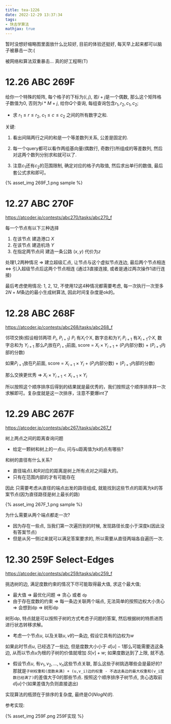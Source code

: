 ```yaml
---
title: tea-1226
date: 2022-12-29 13:37:34
tags:
- 快去学算法
mathjax: true
---
```


暂时没想好缩略图里面放什么比较好, 目前的体验还挺好, 每天早上起来都可以脑子被暴击一次:(

被网络和算法双重暴击... 真的好工程啊(T)
<!--more-->

# 12.26 ABC 269F

给你一个特殊的矩阵, 每个格子的下标为$(i,j)$, 若$i+j$是一个偶数, 那么这个矩阵格子数值为0, 否则为$i*M + j$, 给你$Q$个查询, 每组查询包含$r_1, r_2, c_1, c_2$;

- 求 $r_1 \leq r \leq r_2$, $c_1 \leq c \leq c_2$ 之间的所有数字之和.

关键: 
1. 看出间隔两行之间的和是一个等差数列关系, 公差是固定的. 

2. 每一个query都可以看作两组基向量(偶数行, 奇数行)所组成的等差数列, 然后对这两个数列分别求和就可以了. 

3. 注意$c_1$还有$c_2$的范围限制, 确定对应的格子内取值, 然后求出单行的数值, 最后套公式求和即可。

{% asset_img 269F_1.png sample %}

# 12.27 ABC 270F

https://atcoder.jp/contests/abc270/tasks/abc270_f

每一个节点有以下三种选择
1. 在该节点 建造港口 $X$
2. 在该节点 建造机场 $Y$
3. 在指定两节点间 建造一条公路 $(x, y)$ 代价为$z$

处理1,2两种情况 => 建立超级汇点, 让节点与这个虚拟节点连边, 最后两个节点相连 <=> 引入超级节点后这两个节点相连 (通过3直接连接, 或者是通过两次操作1进行连接)

最后考虑使用情况: 1, 2, 12, 不使用12这4种情况都需要考虑, 每一次执行一次至多$2N+M$条边的最小生成树算法, 因此时间复杂度是ok的。


# 12.28 ABC 268F

https://atcoder.jp/contests/abc268/tasks/abc268_f

邻项交换(假设相邻两项 $P_i$, $P_{i+1}$)
$P_i$ 有$X_i$个X, 数字总和为$Y_i$
$P_{i+1}$ 有$X_{i+1}$个$X$, 数字总和为 $Y_{i+1}$
那么$P_i$放在$P_{i+1}$前面, score = $X_i \times Y_{i+1}$ + ($P_i$内部分数) + ($P_{i+1}$内部的分数) 

如果$P_{i+1}$放在$P_i$前面, score = $X_{i+1} \times Y_i$ + ($P_i$内部分数) + ($P_{i+1}$内部的分数) 

那么交换更优秀 => $X_i \times Y_{i+1} < X_{i+1} \times Y_i$

所以按照这个顺序排序后得到的结果就是最优秀的，我们按照这个顺序排序并一次求解即可。复杂度就是这一次排序，注意不要爆int了


# 12.29 ABC 267F

https://atcoder.jp/contests/abc267/tasks/abc267_f

树上两点之间的距离查询问题
- 给定一颗树和树上的一点u, 问与u距离值为k的点有哪些?

和树的直径有什么关系?
- 直径端点L和R对应的距离是树上所有点对之间最大的。
- 只有在范围内部的才有可能存在

因此 只需要考虑从直径的端点出发的路径组成, 就能找到这些节点的距离为k的答案节点(因为直径路径是树上最长的路)

{% asset_img 267F_1.png sample %}

为什么需要从两个端点都走一次?
- 因为存在一些点, 当我们第一次遍历到的时候, 发现路径长度小于深度k(因此没有答案节点)
- 但是从另一侧过来就可以满足答案要求的, 所以需要从直径两端各自遍历一次.

# 12.30 259F Select-Edges

https://atcoder.jp/contests/abc259/tasks/abc259_f

挑选树的边, 满足度数约束的情况下尽可能取得最大值, 求这个最大值;

- 最大值 => 最优化问题 => 贪心 或者 `dp`
- 由于存在度数的约束 => 每一条边关联两个端点, 无法简单的按照边权大小贪心 => 会想到dp => 树形dp

树形dp, 特点就是可以按照子树的方式考虑子问题的答案, 然后根据树的特质进而进行状态转移求解。

- 考虑一个节点$u$, 以及关联$u,v$的一条边, 假设它具有的边权为$w$

如果此时节点$u$, 已经选了一些边, 但是度数大小小于 $d[u] - 1$那么可能需要选这条边, 从而以节点$u$为根的子树的价值就增加  $S[v] + w$; 如果度数达到了上限, 就不选.

- 假设节点$u$, 有$v_1, v_2, ..., v_n$这些节点关联, 那么这些子树挑选哪些会是最好的? 那就是`子树权重和(度数未满) + (u,v_i)边的权重 - 不选这条边的最大权重和(v_i度数已经满了)`的差值大于0的那些节点. 按照这个顺序排序子树节点, 贪心选取前$d[u]$个(如果差值为负则直接退出)

实现算法的瓶颈在于排序的复杂度, 最终是$O(NlogN)$的.

参考实现:

{% asset_img 259F.png 259F实现 %}
